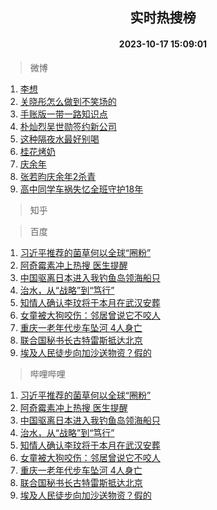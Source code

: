 <div align="center"><h2>实时热搜榜</h2><h4>2023-10-17 15:09:01</h4></div>

> 微博  

1. [李想](https://s.weibo.com/weibo?q=%E6%9D%8E%E6%83%B3&t=31&band_rank=1&Refer=top)<br />
2. [关晓彤怎么做到不笑场的](https://s.weibo.com/weibo?q=%23%E5%85%B3%E6%99%93%E5%BD%A4%E6%80%8E%E4%B9%88%E5%81%9A%E5%88%B0%E4%B8%8D%E7%AC%91%E5%9C%BA%E7%9A%84%23&t=31&band_rank=2&Refer=top)<br />
3. [手账版一带一路知识点](https://s.weibo.com/weibo?q=%23%E6%89%8B%E8%B4%A6%E7%89%88%E4%B8%80%E5%B8%A6%E4%B8%80%E8%B7%AF%E7%9F%A5%E8%AF%86%E7%82%B9%23&t=31&band_rank=3&Refer=top)<br />
4. [朴灿烈吴世勋签约新公司](https://s.weibo.com/weibo?q=%23%E6%9C%B4%E7%81%BF%E7%83%88%E5%90%B4%E4%B8%96%E5%8B%8B%E7%AD%BE%E7%BA%A6%E6%96%B0%E5%85%AC%E5%8F%B8%23&t=31&band_rank=4&Refer=top)<br />
5. [这种隔夜水最好别喝](https://s.weibo.com/weibo?q=%23%E8%BF%99%E7%A7%8D%E9%9A%94%E5%A4%9C%E6%B0%B4%E6%9C%80%E5%A5%BD%E5%88%AB%E5%96%9D%23&t=31&band_rank=5&Refer=top)<br />
6. [桂花烤奶](https://s.weibo.com/weibo?q=%E6%A1%82%E8%8A%B1%E7%83%A4%E5%A5%B6&t=31&band_rank=6&Refer=top)<br />
7. [庆余年](https://s.weibo.com/weibo?q=%E5%BA%86%E4%BD%99%E5%B9%B4&t=31&band_rank=7&Refer=top)<br />
8. [张若昀庆余年2杀青](https://s.weibo.com/weibo?q=%23%E5%BC%A0%E8%8B%A5%E6%98%80%E5%BA%86%E4%BD%99%E5%B9%B42%E6%9D%80%E9%9D%92%23&t=31&band_rank=8&Refer=top)<br />
9. [高中同学车祸失忆全班守护18年](https://s.weibo.com/weibo?q=%23%E9%AB%98%E4%B8%AD%E5%90%8C%E5%AD%A6%E8%BD%A6%E7%A5%B8%E5%A4%B1%E5%BF%86%E5%85%A8%E7%8F%AD%E5%AE%88%E6%8A%A418%E5%B9%B4%23&t=31&band_rank=9&Refer=top)<br />

> 知乎  


> 百度  

1. [习近平推荐的菌草何以全球“圈粉”](https://www.baidu.com/s?wd=%E4%B9%A0%E8%BF%91%E5%B9%B3%E6%8E%A8%E8%8D%90%E7%9A%84%E8%8F%8C%E8%8D%89%E4%BD%95%E4%BB%A5%E5%85%A8%E7%90%83%E2%80%9C%E5%9C%88%E7%B2%89%E2%80%9D&sa=fyb_news&rsv_dl=fyb_news)<br />
2. [阿奇霉素冲上热搜 医生提醒](https://www.baidu.com/s?wd=%E9%98%BF%E5%A5%87%E9%9C%89%E7%B4%A0%E5%86%B2%E4%B8%8A%E7%83%AD%E6%90%9C+%E5%8C%BB%E7%94%9F%E6%8F%90%E9%86%92&sa=fyb_news&rsv_dl=fyb_news)<br />
3. [中国驱离日本进入我钓鱼岛领海船只](https://www.baidu.com/s?wd=%E4%B8%AD%E5%9B%BD%E9%A9%B1%E7%A6%BB%E6%97%A5%E6%9C%AC%E8%BF%9B%E5%85%A5%E6%88%91%E9%92%93%E9%B1%BC%E5%B2%9B%E9%A2%86%E6%B5%B7%E8%88%B9%E5%8F%AA&sa=fyb_news&rsv_dl=fyb_news)<br />
4. [治水，从“战略”到“笃行”](https://www.baidu.com/s?wd=%E6%B2%BB%E6%B0%B4%EF%BC%8C%E4%BB%8E%E2%80%9C%E6%88%98%E7%95%A5%E2%80%9D%E5%88%B0%E2%80%9C%E7%AC%83%E8%A1%8C%E2%80%9D&sa=fyb_news&rsv_dl=fyb_news)<br />
5. [知情人确认李玟将于本月在武汉安葬](https://www.baidu.com/s?wd=%E7%9F%A5%E6%83%85%E4%BA%BA%E7%A1%AE%E8%AE%A4%E6%9D%8E%E7%8E%9F%E5%B0%86%E4%BA%8E%E6%9C%AC%E6%9C%88%E5%9C%A8%E6%AD%A6%E6%B1%89%E5%AE%89%E8%91%AC&sa=fyb_news&rsv_dl=fyb_news)<br />
6. [女童被大狗咬伤：邻居曾说它不咬人](https://www.baidu.com/s?wd=%E5%A5%B3%E7%AB%A5%E8%A2%AB%E5%A4%A7%E7%8B%97%E5%92%AC%E4%BC%A4%EF%BC%9A%E9%82%BB%E5%B1%85%E6%9B%BE%E8%AF%B4%E5%AE%83%E4%B8%8D%E5%92%AC%E4%BA%BA&sa=fyb_news&rsv_dl=fyb_news)<br />
7. [重庆一老年代步车坠河 4人身亡](https://www.baidu.com/s?wd=%E9%87%8D%E5%BA%86%E4%B8%80%E8%80%81%E5%B9%B4%E4%BB%A3%E6%AD%A5%E8%BD%A6%E5%9D%A0%E6%B2%B3+4%E4%BA%BA%E8%BA%AB%E4%BA%A1&sa=fyb_news&rsv_dl=fyb_news)<br />
8. [联合国秘书长古特雷斯抵达北京](https://www.baidu.com/s?wd=%E8%81%94%E5%90%88%E5%9B%BD%E7%A7%98%E4%B9%A6%E9%95%BF%E5%8F%A4%E7%89%B9%E9%9B%B7%E6%96%AF%E6%8A%B5%E8%BE%BE%E5%8C%97%E4%BA%AC&sa=fyb_news&rsv_dl=fyb_news)<br />
9. [埃及人民徒步向加沙送物资？假的](https://www.baidu.com/s?wd=%E5%9F%83%E5%8F%8A%E4%BA%BA%E6%B0%91%E5%BE%92%E6%AD%A5%E5%90%91%E5%8A%A0%E6%B2%99%E9%80%81%E7%89%A9%E8%B5%84%EF%BC%9F%E5%81%87%E7%9A%84&sa=fyb_news&rsv_dl=fyb_news)<br />

> 哔哩哔哩  

1. [习近平推荐的菌草何以全球“圈粉”](https://www.baidu.com/s?wd=%E4%B9%A0%E8%BF%91%E5%B9%B3%E6%8E%A8%E8%8D%90%E7%9A%84%E8%8F%8C%E8%8D%89%E4%BD%95%E4%BB%A5%E5%85%A8%E7%90%83%E2%80%9C%E5%9C%88%E7%B2%89%E2%80%9D&sa=fyb_news&rsv_dl=fyb_news)<br />
2. [阿奇霉素冲上热搜 医生提醒](https://www.baidu.com/s?wd=%E9%98%BF%E5%A5%87%E9%9C%89%E7%B4%A0%E5%86%B2%E4%B8%8A%E7%83%AD%E6%90%9C+%E5%8C%BB%E7%94%9F%E6%8F%90%E9%86%92&sa=fyb_news&rsv_dl=fyb_news)<br />
3. [中国驱离日本进入我钓鱼岛领海船只](https://www.baidu.com/s?wd=%E4%B8%AD%E5%9B%BD%E9%A9%B1%E7%A6%BB%E6%97%A5%E6%9C%AC%E8%BF%9B%E5%85%A5%E6%88%91%E9%92%93%E9%B1%BC%E5%B2%9B%E9%A2%86%E6%B5%B7%E8%88%B9%E5%8F%AA&sa=fyb_news&rsv_dl=fyb_news)<br />
4. [治水，从“战略”到“笃行”](https://www.baidu.com/s?wd=%E6%B2%BB%E6%B0%B4%EF%BC%8C%E4%BB%8E%E2%80%9C%E6%88%98%E7%95%A5%E2%80%9D%E5%88%B0%E2%80%9C%E7%AC%83%E8%A1%8C%E2%80%9D&sa=fyb_news&rsv_dl=fyb_news)<br />
5. [知情人确认李玟将于本月在武汉安葬](https://www.baidu.com/s?wd=%E7%9F%A5%E6%83%85%E4%BA%BA%E7%A1%AE%E8%AE%A4%E6%9D%8E%E7%8E%9F%E5%B0%86%E4%BA%8E%E6%9C%AC%E6%9C%88%E5%9C%A8%E6%AD%A6%E6%B1%89%E5%AE%89%E8%91%AC&sa=fyb_news&rsv_dl=fyb_news)<br />
6. [女童被大狗咬伤：邻居曾说它不咬人](https://www.baidu.com/s?wd=%E5%A5%B3%E7%AB%A5%E8%A2%AB%E5%A4%A7%E7%8B%97%E5%92%AC%E4%BC%A4%EF%BC%9A%E9%82%BB%E5%B1%85%E6%9B%BE%E8%AF%B4%E5%AE%83%E4%B8%8D%E5%92%AC%E4%BA%BA&sa=fyb_news&rsv_dl=fyb_news)<br />
7. [重庆一老年代步车坠河 4人身亡](https://www.baidu.com/s?wd=%E9%87%8D%E5%BA%86%E4%B8%80%E8%80%81%E5%B9%B4%E4%BB%A3%E6%AD%A5%E8%BD%A6%E5%9D%A0%E6%B2%B3+4%E4%BA%BA%E8%BA%AB%E4%BA%A1&sa=fyb_news&rsv_dl=fyb_news)<br />
8. [联合国秘书长古特雷斯抵达北京](https://www.baidu.com/s?wd=%E8%81%94%E5%90%88%E5%9B%BD%E7%A7%98%E4%B9%A6%E9%95%BF%E5%8F%A4%E7%89%B9%E9%9B%B7%E6%96%AF%E6%8A%B5%E8%BE%BE%E5%8C%97%E4%BA%AC&sa=fyb_news&rsv_dl=fyb_news)<br />
9. [埃及人民徒步向加沙送物资？假的](https://www.baidu.com/s?wd=%E5%9F%83%E5%8F%8A%E4%BA%BA%E6%B0%91%E5%BE%92%E6%AD%A5%E5%90%91%E5%8A%A0%E6%B2%99%E9%80%81%E7%89%A9%E8%B5%84%EF%BC%9F%E5%81%87%E7%9A%84&sa=fyb_news&rsv_dl=fyb_news)<br />
